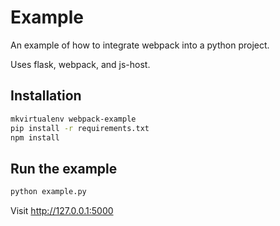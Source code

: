 Example
=======

An example of how to integrate webpack into a python project.

Uses flask, webpack, and js-host.


Installation
------------

```bash
mkvirtualenv webpack-example
pip install -r requirements.txt
npm install
```


Run the example
---------------

```bash
python example.py
```

Visit http://127.0.0.1:5000